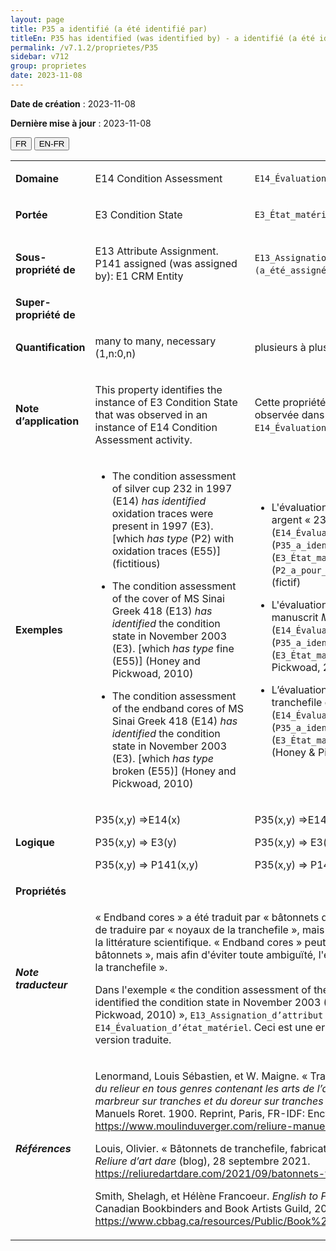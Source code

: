 ```yaml
---
layout: page
title: P35 a identifié (a été identifié par)
titleEn: P35 has identified (was identified by) - a identifié (a été identifié par)
permalink: /v7.1.2/proprietes/P35
sidebar: v712
group: proprietes
date: 2023-11-08
---
```


**Date de création** : 2023-11-08

**Dernière mise à jour** : 2023-11-08

<div class="lang-buttons">
 <button id="fr" class="activate">FR</button>
 <button id="en-fr">EN-FR</button>
</div>

<table>
<tbody>
<tr>
<td><strong>Domaine</strong></td>
<td class="en">
<p>E14 Condition Assessment</p>
</td>
<td>
<p><code class="language-plaintext highlighter-rouge">E14_Évaluation_d’état_matériel</code> </p>
</td>
</tr>
<tr>
<td><strong>Portée</strong></td>
<td class="en">
<p>E3 Condition State</p>
</td>
<td>
<p><code class="language-plaintext highlighter-rouge">E3_État_matériel</code></p>
</td>
</tr>
<tr>
<td><strong>Sous-propriété de</strong></td>
<td class="en">
<p>E13 Attribute Assignment. P141 assigned (was assigned by): E1 CRM Entity</p>
</td>
<td>
<p><code class="language-plaintext highlighter-rouge">E13_Assignation_d’attribut</code>. <code class="language-plaintext highlighter-rouge">P141_a_assigné (a_été_assigné_par)</code>: <code class="language-plaintext highlighter-rouge">E1_Entité_CRM</code></p>
</td>
</tr>
<tr>
<td><strong>Super-propriété de</strong></td>
<td class="en">
</td>
<td>
</td>
</tr>
<tr>
<td><strong>Quantification</strong></td>
<td class="en">
<p>many to many, necessary (1,n:0,n)</p>
</td>
<td>
<p>plusieurs à plusieurs, nécessaire (1,n:0,n)</p>
</td>
</tr>
<tr>
<td><strong>Note d’application</strong></td>
<td class="en">
<p>This property identifies the instance of E3 Condition State that was observed in an instance of E14 Condition Assessment activity.</p>
</td>
<td>
<p>Cette propriété identifie une instance de <code class="language-plaintext highlighter-rouge">E3_État_matériel</code> observée dans le cadre d'une instance de <code class="language-plaintext highlighter-rouge">E14_Évaluation_d’état_matériel</code>. </p>
</td>
</tr>
<tr>
<td><strong>Exemples</strong></td>
<td class="en">
<ul>
<li><p>The condition assessment of silver cup 232 in 1997 (E14) <em>has</em> <em>identified</em> oxidation traces were present in 1997 (E3). [which<em> has type</em> (P2) with oxidation traces (E55)] (fictitious)<strong></strong></p>
</li>
<li><p>The condition assessment of the cover of MS Sinai Greek 418 (E13) <em>has identified</em> the condition state in November 2003 (E3). [which <em>has type</em> fine (E55)] (Honey and Pickwoad, 2010)<strong></strong></p>
</li>
<li><p>The condition assessment of the endband cores of MS Sinai Greek 418 (E14) <em>has identified</em> the condition state in November 2003 (E3). [which <em>has type</em> broken (E55)] (Honey and Pickwoad, 2010)</p>
</li>
</ul>
</td>
<td>
<ul>
<li><p>L'évaluation en 1997 de l'état matériel de la coupe en argent « 232 » en 1997 (<code class="language-plaintext highlighter-rouge">E14_Évaluation_d’état_matériel</code>) a identifié (<code class="language-plaintext highlighter-rouge">P35_a_identifié</code>) des traces d'oxydation (<code class="language-plaintext highlighter-rouge">E3_État_matériel</code>) [lesquelles ont pour type (<code class="language-plaintext highlighter-rouge">P2_a_pour_type</code>) « traces d'oxydation » (<code class="language-plaintext highlighter-rouge">E55_Type</code>)] (fictif)</p>
</li>
<li><p>L'évaluation de l'état matériel de la couverture du manuscrit <em>Mont Sinaï, MS gr. 418</em> (<code class="language-plaintext highlighter-rouge">E14_Évaluation_d’état_matériel</code>) a identifié (<code class="language-plaintext highlighter-rouge">P35_a_identifié</code>) un état matériel en novembre 2003 (<code class="language-plaintext highlighter-rouge">E3_État_matériel</code>) de type « fin » (<code class="language-plaintext highlighter-rouge">E55_Type</code>) (Honey & Pickwoad, 2010)</p>
</li>
<li><p>L’évaluation de l'état matériel des bâtonnets de la tranchefile du manuscrit <em>Mont Sinaï, MS gr. 418</em> (<code class="language-plaintext highlighter-rouge">E14_Évaluation_d’état_matériel</code>) a identifié (<code class="language-plaintext highlighter-rouge">P35_a_identifié</code>) un état matériel  en novembre 2003 (<code class="language-plaintext highlighter-rouge">E3_État_matériel</code>) de type « endommagé » (<code class="language-plaintext highlighter-rouge">E55_Type</code>) (Honey & Pickwoad, 2010)</p>
</li>
</ul>
</td>
</tr>
<tr>
<td><strong>Logique</strong></td>
<td class="en">
<p>P35(x,y) ⇒E14(x)</p>
<p>P35(x,y) ⇒ E3(y)</p>
<p>P35(x,y) ⇒ P141(x,y)</p>
</td>
<td>
<p>P35(x,y) ⇒E14(x)</p>
<p>P35(x,y) ⇒ E3(y)</p>
<p>P35(x,y) ⇒ P141(x,y)</p>
</td>
</tr>
<tr>
<td><strong>Propriétés</strong></td>
<td class="en">
</td>
<td>
</td>
</tr>
<tr>
<td><strong><em>Note traducteur</em></strong></td>
<td colspan="2">
<p>« Endband cores » a été traduit par « bâtonnets de la tranchefile ». Il aurait aussi été possible de traduire par « noyaux de la tranchefile », mais cette traduction est moins fréquente dans la littérature scientifique. « Endband cores » peut aussi se traduire uniquement par «<strong> </strong>bâtonnets », mais afin d'éviter toute ambiguïté, l'équipe de traduction a décidé d'ajouter « de la tranchefile ».</p>
<p>Dans l'exemple « the condition assessment of the cover of MS Sinai Greek 418 (E13) has identified the condition state in November 2003 (E3) [which has type fine (E55)] (Honey and Pickwoad, 2010) », <code class="language-plaintext highlighter-rouge">E13_Assignation_d’attribut</code> est utilisé en lieu et place de <code class="language-plaintext highlighter-rouge">E14_Évaluation_d’état_matériel</code>. Ceci est une erreur qui n'a pas été reproduite dans la version traduite.</p>
</td>
</tr>
<tr>
<td><strong><em>Références</em></strong></td>
<td colspan="2">
<p>Lenormand, Louis Sébastien, et W. Maigne. « Tranchefile ». Dans <em>Nouveau manuel complet du relieur en tous genres contenant les arts de l’assembleur, du satineur, du cartonneur, du marbreur sur tranches et du doreur sur tranches et sur cuir</em>, édité par L. Mulo, 171‑75. Manuels Roret. 1900. Reprint, Paris, FR-IDF: Encyclopédie-Roret, 2006.<a href="https://www.moulinduverger.com/reliure-manuelle/roret-69.php"><span class="underline"> </span></a><a href="https://www.moulinduverger.com/reliure-manuelle/roret-69.php"><span class="underline">https://www.moulinduverger.com/reliure-manuelle/roret-69.php</span></a>.</p>
<p>Louis, Olivier. « Bâtonnets de tranchefile, fabrication, matériel utilisé et dimensions. » Blogue. <em>Reliure d’art dare</em> (blog), 28 septembre 2021.<a href="https://reliuredartdare.com/2021/09/batonnets-tranchefile-fabrication/"><span class="underline"> </span></a><a href="https://reliuredartdare.com/2021/09/batonnets-tranchefile-fabrication/"><span class="underline">https://reliuredartdare.com/2021/09/batonnets-tranchefile-fabrication/</span></a>.</p>
<p>Smith, Shelagh, et Hélène Francoeur. <em>English to French Book Arts Terms</em>. Toronto, CA-ON: Canadian Bookbinders and Book Artists Guild, 2021.<a href="https://www.cbbag.ca/resources/Public/Book%20Arts%20ENG%20FRE%20Translation.pdf"><span class="underline"> </span></a><a href="https://www.cbbag.ca/resources/Public/Book%20Arts%20ENG%20FRE%20Translation.pdf"><span class="underline">https://www.cbbag.ca/resources/Public/Book%20Arts%20ENG%20FRE%20Translation.pdf</span></a>.</p>
</td>
</tr>
</tbody>
</table>
